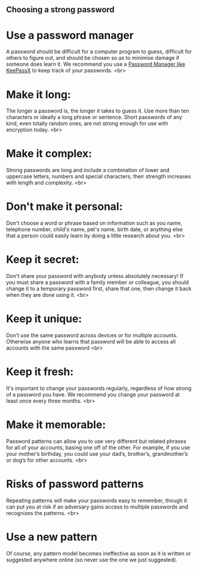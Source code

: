 
## Choosing a strong password

# Use a password manager
A password should be difficult for a computer program to guess, difficult for others to figure out, and should be chosen so as to minimise damage if someone does learn it. We recommend you use a [Password Manager like KeePassX](topics/tool-4-keepassx/0-getting-started/1-1-intro.md) to keep track of your passwords.
&lt;br&gt;
# Make it long:
The longer a password is, the longer it takes to guess it. Use more than ten characters or ideally a long phrase or sentence. Short passwords of any kind, even totally random ones, are not strong enough for use with encryption today.
&lt;br&gt;
# Make it complex:
Strong passwords are long and include a combination of lower and uppercase letters, numbers and special characters; their strength increases with length and complexity.
&lt;br&gt;
# Don&#39;t make it personal:
Don&#39;t choose a word or phrase based on information such as you name, telephone number, child&#39;s name, pet&#39;s name, birth date, or anything else that a person could easily learn by doing a little research about you.
&lt;br&gt;
# Keep it secret:
Don&#39;t share your password with anybody unless absolutely necessary! If you must share a password with a family member or colleague, you should change it to a temporary password first, share that one, then change it back when they are done using it.
&lt;br&gt;
# Keep it unique:
Don’t use the same password across devices or for multiple accounts. Otherwise anyone who learns that password will be able to access all accounts with the same password
&lt;br&gt;
# Keep it fresh:
It&#39;s important to change your passwords regularly, regardless of how strong of a password you have. We recommend you change your password at least once every three months.
&lt;br&gt;
# Make it memorable:
Password patterns can allow you to use very different but related phrases for all of your accounts, basing one off of the other. For example, if you use your mother’s birthday, you could use your dad’s, brother’s, grandmother’s or dog’s for other accounts.
&lt;br&gt;
# Risks of password patterns
Repeating patterns will make your passwords easy to remember, though it can put you at risk if an adversary gains access to multiple passwords and recognizes the patterns.
&lt;br&gt;
# Use a new pattern
Of course, any pattern model becomes ineffective as soon as it is written or suggested anywhere online (so never use the one we just suggested).
